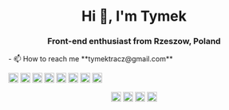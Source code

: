 <h1 align="center">Hi 👋, I'm Tymek</h1>
<h3 align="center">Front-end enthusiast from Rzeszow, Poland</h3>
- 📫 How to reach me **tymektracz@gmail.com**

<p align="left"><img src="https://konpa.github.io/devicon/devicon.git/icons/react/react-original-wordmark.svg" alt="react" width="20" height="20"/> <img src="https://konpa.github.io/devicon/devicon.git/icons/android/android-original-wordmark.svg" alt="android" width="20" height="20"/> <img src="https://konpa.github.io/devicon/devicon.git/icons/bootstrap/bootstrap-plain.svg" alt="bootstrap" width="20" height="20"/> <img src="https://konpa.github.io/devicon/devicon.git/icons/css3/css3-original-wordmark.svg" alt="css3" width="20" height="20"/> <img src="https://konpa.github.io/devicon/devicon.git/icons/html5/html5-original-wordmark.svg" alt="html5" width="20" height="20"/> <img src="https://konpa.github.io/devicon/devicon.git/icons/javascript/javascript-original.svg" alt="javascript" width="20" height="20"/> <img src="https://konpa.github.io/devicon/devicon.git/icons/typescript/typescript-original.svg" alt="typescript" width="20" height="20"/> <img src="https://konpa.github.io/devicon/devicon.git/icons/mysql/mysql-original-wordmark.svg" alt="mysql" width="20" height="20"/></p><p align="center">
<a href="https://linkedin.com/in/tymoteusztracz" target="blank"><img align="center" src="https://cdn.jsdelivr.net/npm/simple-icons@3.0.1/icons/linkedin.svg" alt="tymoteusztracz" height="20" width="20" /></a>
<a href="https://stackoverflow.com/tymek-t" target="blank"><img align="center" src="https://cdn.jsdelivr.net/npm/simple-icons@3.0.1/icons/stackoverflow.svg" alt="tymek-t" height="20" width="20" /></a>
<a href="https://instagram.com/tymkowy" target="blank"><img align="center" src="https://cdn.jsdelivr.net/npm/simple-icons@3.0.1/icons/instagram.svg" alt="tymkowy" height="20" width="20" /></a>
<a href="https://www.youtube.com/c/tymkowyy" target="blank"><img align="center" src="https://cdn.jsdelivr.net/npm/simple-icons@3.0.1/icons/youtube.svg" alt="tymkowyy" height="20" width="20" /></a>
</p>
